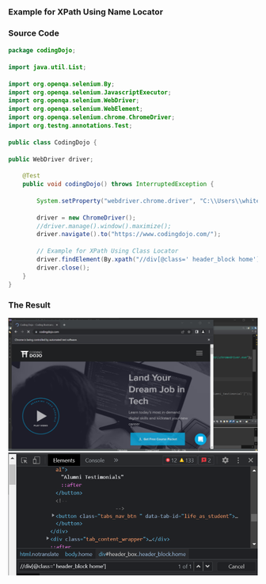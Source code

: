 ### Example for XPath Using Name Locator

### Source Code
```Java
package codingDojo;

import java.util.List;

import org.openqa.selenium.By;
import org.openqa.selenium.JavascriptExecutor;
import org.openqa.selenium.WebDriver;
import org.openqa.selenium.WebElement;
import org.openqa.selenium.chrome.ChromeDriver;
import org.testng.annotations.Test;

public class CodingDojo {
	
public WebDriver driver;
	
	@Test
	public void codingDojo() throws InterruptedException { 
		
		System.setProperty("webdriver.chrome.driver", "C:\\Users\\white\\Desktop\\QA\\Auto\\chromedriver.exe");
				
		driver = new ChromeDriver();
		//driver.manage().window().maximize();
		driver.navigate().to("https://www.codingdojo.com/");
		
		// Example for XPath Using Class Locator		
		driver.findElement(By.xpath("//div[@class=' header_block home']"));
		driver.close();
	}
}

```

### The Result
<img src="img/img1.png" />
<img src="img/img2.png" />